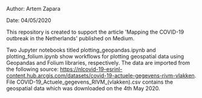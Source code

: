 Author: Artem Zapara

Date: 04/05/2020

This repository is created to support the article 'Mapping the COVID-19 outbreak in the Netherlands' published on Medium.

Two Jupyter notebooks titled plotting_geopandas.ipynb and plotting_folium.ipynb show workflows for plotting geospatial data using Geopandas and Folium libraries, respectively. The data are imported from the following source: https://nlcovid-19-esrinl-content.hub.arcgis.com/datasets/covid-19-actuele-gegevens-rivm-vlakken. File COVID-19_Actuele_gegevens_RIVM_(vlakken).csv contains the geospatial data which was downloaded on the 4th May 2020.
